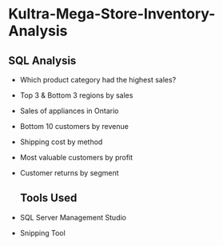 # Kultra-Mega-Store-Inventory-Analysis

## SQL Analysis

- Which product category had the highest sales?
- Top 3 & Bottom 3 regions by sales
- Sales of appliances in Ontario
- Bottom 10 customers by revenue
- Shipping cost by method
- Most valuable customers by profit
- Customer returns by segment

  ## Tools Used

- SQL Server Management Studio
- Snipping Tool

  
